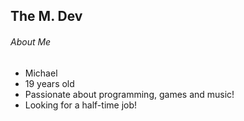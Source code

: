 ## The M. Dev

###### About Me

- Michael
- 19 years old
- Passionate about programming, games and music!
- Looking for a half-time job!
